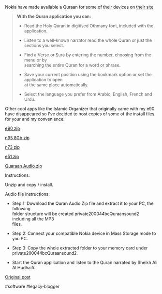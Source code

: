 <!--
date: '2009-01-07'
published: true
slug: 2009-01-quraan-for-nokia-handsets
time_to_read: 5
title: Quraan for Nokia handsets
-->

Nokia have made available a Quraan for some of their devices on [their site](http://mea.nokia.com/english/ramadan).  
> **With the Quran application you can:**  
>
>   
> * Read the Holy Quran in digitised Othmany font, included with the application.
>   
> * Listen to a well-known narrator read the whole Quran or just the sections you select.
>   
> * Find a Verse or Sura by entering the number, choosing from the menu or by  
>   searching the entire Quran for a word or phrase.
>   
> * Save your current position using the bookmark option or set the application to open  
>   at the same place automatically.
>   
> * Select the language you prefer from Arabic, English, French and Urdu.

  
Other cool apps like the Islamic Organizer that originally came with my e90 have disappeared so I've decided to host copies of some of the install files for your and my convenience:  
  
[e90 zip](http://yusufk.googlepages.com/Quran_E90_V_1_0.zip)  
  
[n95 8Gb zip](http://yusufk.googlepages.com/Quran_N95_8GB_V_1_0.zip)  
  
[n73 zip](http://yusufk.googlepages.com/Quran_N73_V_1_0.zip)  
  
[e51 zip](http://yusufk.googlepages.com/Quran_E51_V_1_0.zip)  
  
[Quaraan Audio zip](http://nds2.fds-nfb.nokia.com/fdp/interface?fid=A0A24GJWAAYQT)  
  
Instructions:  
  
Unzip and copy / install.  
  
Audio file instructions:  

  
* Step 1: Download the Quran Audio Zip file and extract it to your PC, the following  
  folder structure will be created private200044bcQuraansound2 including all the MP3  
  files.
  
* Step 2: Connect your compatible Nokia device in Mass Storage mode to you PC.
  
* Step 3: Copy the whole extracted folder to your memory card under private200044bcQuraansound2.
  
* Start the Quran application and listen to the Quran narrated by Sheikh Ali Al Hudhaifi.
  

[Original post](https://ysfk.blogspot.com/2009/01/quraan-for-nokia-handsets.html)

#software #legacy-blogger 
